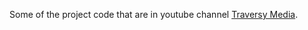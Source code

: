 Some of the project code that are in youtube channel [Traversy Media](https://www.youtube.com/channel/UC29ju8bIPH5as8OGnQzwJyA). 
